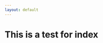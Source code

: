 ```yaml
---
layout: default
---
```


# This is a test for index

<script>

var pullfiles=function(){ 
    // love the query selector
    var fileInput = document.querySelector("#myfiles");
    var files = fileInput.files;
    // cache files.length 
    var fl = files.length;
    var i = 0;

    while ( i < fl) {
        // localize file var in the loop
        var file = files[i];
        alert(file.name);
        i++;
    }    
}

// set the input element onchange to call pullfiles
document.querySelector("#myfiles").onchange=pullfiles;

//a.t
</script>

